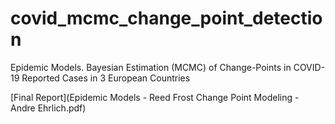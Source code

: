 # covid_mcmc_change_point_detection
Epidemic Models. Bayesian Estimation (MCMC) of Change-Points in COVID-19 Reported Cases in 3 European Countries


[Final Report](Epidemic Models - Reed Frost Change Point Modeling - Andre Ehrlich.pdf)
